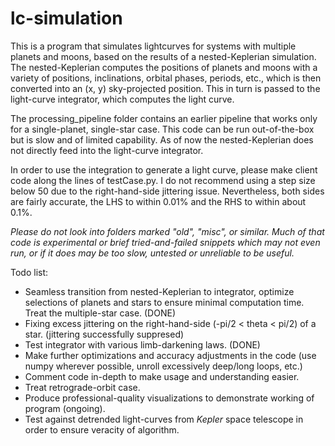 # lc-simulation

This is a program that simulates lightcurves for systems with multiple planets and moons, based on the results of a nested-Keplerian simulation. The nested-Keplerian computes the positions of planets and moons with a variety of positions, inclinations, orbital phases, periods, etc., which is then converted into an (x,  y) sky-projected position. This in turn is passed to the light-curve integrator, which computes the light curve.

The processing\_pipeline folder contains an earlier pipeline that works only for a single-planet, single-star case. This code can be run out-of-the-box but is slow and of limited capability. As of now the nested-Keplerian does not directly feed into the light-curve integrator.

In order to use the integration to generate a light curve, please make client code along the lines of testCase.py. I do not recommend using a step size below 50 due to the right-hand-side jittering issue. Nevertheless, both sides are fairly accurate, the LHS to within 0.01% and the RHS to within about 0.1%.

_Please do not look into folders marked "old", "misc", or similar. Much of that code is experimental or brief tried-and-failed snippets which may not even run, or if it does may be too slow, untested or unreliable to be useful._

Todo list:

+ Seamless transition from nested-Keplerian to integrator, optimize selections of planets and stars to ensure minimal computation time. Treat the multiple-star case. (DONE)
+ Fixing excess jittering on the right-hand-side (-pi/2 < theta < pi/2) of a star. (jittering successfully suppresed)
+ Test integrator with various limb-darkening laws. (DONE)
+ Make further optimizations and accuracy adjustments in the code (use numpy wherever possible, unroll excessively deep/long loops, etc.)
+ Comment code in-depth to make usage and understanding easier.
+ Treat retrograde-orbit case.
+ Produce professional-quality visualizations to demonstrate working of program (ongoing).
+ Test against detrended light-curves from _Kepler_ space telescope in order to ensure veracity of algorithm.
